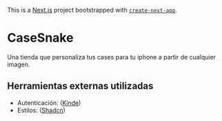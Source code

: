 This is a [Next.js](https://nextjs.org/) project bootstrapped with [`create-next-app`](https://github.com/vercel/next.js/tree/canary/packages/create-next-app).

# CaseSnake

Una tienda que personaliza tus cases para tu iphone a partir de cualquier imagen.



## Herramientas externas utilizadas 
 - Autenticación: ([Kinde](https://app.kinde.com/auth/cx/_:nav&m:register&psid:f105452d7044486f9f0f6125a205b3da))
 - Estilos: ([Shadcn](https://ui.shadcn.com/docs/installation))